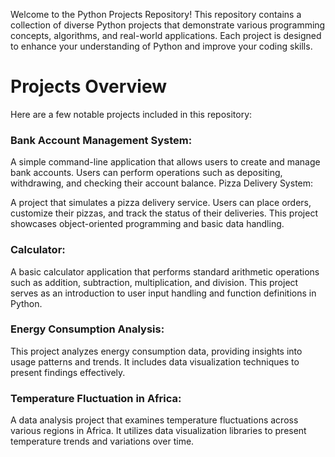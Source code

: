 Welcome to the Python Projects Repository! 
This repository contains a collection of diverse Python projects that demonstrate various programming concepts, algorithms, and real-world applications. 
Each project is designed to enhance your understanding of Python and improve your coding skills.


# Projects Overview
Here are a few notable projects included in this repository: 

### Bank Account Management System:

A simple command-line application that allows users to create and manage bank accounts. Users can perform operations such as depositing, withdrawing, and checking their account balance.
Pizza Delivery System:

A project that simulates a pizza delivery service. Users can place orders, customize their pizzas, and track the status of their deliveries. This project showcases object-oriented programming and basic data handling.
### Calculator:

A basic calculator application that performs standard arithmetic operations such as addition, subtraction, multiplication, and division. This project serves as an introduction to user input handling and function definitions in Python.
### Energy Consumption Analysis:

This project analyzes energy consumption data, providing insights into usage patterns and trends. It includes data visualization techniques to present findings effectively.
### Temperature Fluctuation in Africa:

A data analysis project that examines temperature fluctuations across various regions in Africa. It utilizes data visualization libraries to present temperature trends and variations over time.
